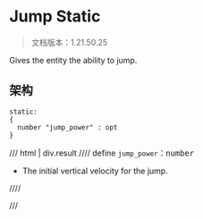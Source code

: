 # Jump Static

> 文档版本：1.21.50.25

Gives the entity the ability to jump.

## 架构

```mcschema
static:
{
  number "jump_power" : opt
}

```

/// html | div.result
//// define
`jump_power`：<samp>number</samp>

- The initial vertical velocity for the jump.


////


///

